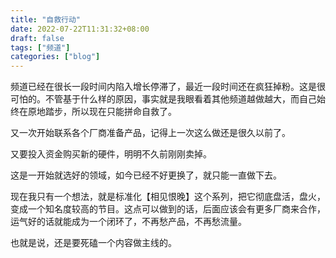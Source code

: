 ```yaml
---
title: "自救行动"
date: 2022-07-22T11:31:32+08:00
draft: false
tags: ["频道"]
categories: ["blog"]
---
```


频道已经在很长一段时间内陷入增长停滞了，最近一段时间还在疯狂掉粉。这是很可怕的。不管基于什么样的原因，事实就是我眼看着其他频道越做越大，而自己始终在原地踏步，所以现在只能拼命自救了。

<!--more-->

又一次开始联系各个厂商准备产品，记得上一次这么做还是很久以前了。

又要投入资金购买新的硬件，明明不久前刚刚卖掉。

这是一开始就选好的领域，如今已经不好更换了，就只能一直做下去。

现在我只有一个想法，就是标准化【相见恨晚】这个系列，把它彻底盘活，盘火，变成一个知名度较高的节目。这点可以做到的话，后面应该会有更多厂商来合作，运气好的话就能成为一个闭环了，不再愁产品，不再愁流量。

也就是说，还是要死磕一个内容做主线的。

